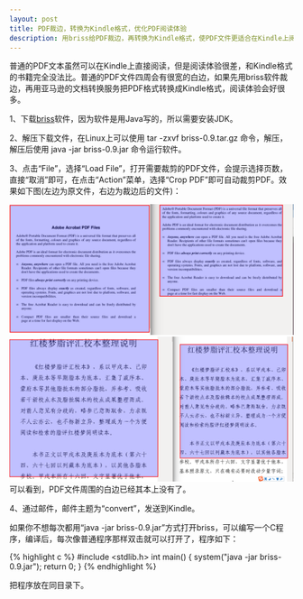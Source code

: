 ```yaml
---
layout: post
title: PDF裁边，转换为Kindle格式，优化PDF阅读体验
description: 用briss给PDF裁边，再转换为Kindle格式，使PDF文件更适合在Kindle上阅读  
---
```

普通的PDF文本虽然可以在Kindle上直接阅读，但是阅读体验很差，和Kindle格式的书籍完全没法比。普通的PDF文件四周会有很宽的白边，如果先用briss软件裁边，再用亚马逊的文档转换服务把PDF格式转换成Kindle格式，阅读体验会好很多。

1、下载[briss](http://sourceforge.net/projects/briss/)软件，因为软件是用Java写的，所以需要安装JDK。

2、解压下载文件，在Linux上可以使用 tar -zxvf briss-0.9.tar.gz 命令，解压，解压后使用 java -jar briss-0.9.jar 命令运行软件。

3、点击“File”，选择“Load File”，打开需要裁剪的PDF文件，会提示选择页数，直接“取消”即可，在点击“Action”菜单，选择“Crop PDF”即可自动裁剪PDF。效果如下图(左边为原文件，右边为裁边后的文件)：

![Crop PDF](/images/crop-pdf.png)
![Crop PDF](/images/crop-pdf-2.png)
可以看到，PDF文件周围的白边已经其本上没有了。

4、通过邮件，邮件主题为“convert”，发送到Kindle。


如果你不想每次都用“java -jar briss-0.9.jar”方式打开briss，可以编写一个C程序，编译后，每次像普通程序那样双击就可以打开了，程序如下：

{% highlight c %}
#include <stdlib.h>
int main()
{
    system("java -jar briss-0.9.jar");
    return 0;
}
{% endhighlight %}

把程序放在同目录下。
